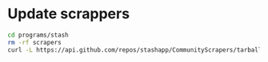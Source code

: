 # Update scrappers

```bash
cd programs/stash
rm -rf scrapers
curl -L https://api.github.com/repos/stashapp/CommunityScrapers/tarball | tar -xz --wildcards --strip-components=1 '*/scrapers'
```
